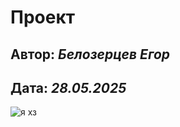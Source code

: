 # Проект
## Автор: *Белозерцев Егор* 
## Дата: *28.05.2025*
![я хз](https://avatars.mds.yandex.net/i?id=43de21d11bb8c1270da02f88ae26a9825f5ca57c-9098303-images-thumbs&n=13)
